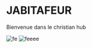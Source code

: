 # JABITAFEUR
Bienvenue dans le christian hub

![fe](https://github.com/user-attachments/assets/eae1ee34-7984-4a8a-9755-cc6fe1f55d05)
![feeee](https://github.com/user-attachments/assets/27707f03-8ad0-4912-ad6f-ff09b85193b4)
